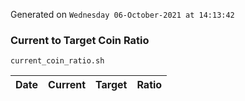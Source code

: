 Generated on `Wednesday 06-October-2021 at 14:13:42`

### Current to Target Coin Ratio
`current_coin_ratio.sh`

Date|Current|Target|Ratio
---|---|---|---
